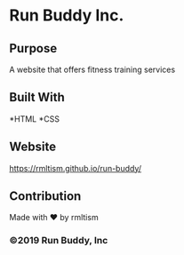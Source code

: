 # Run Buddy Inc.

## Purpose
A website that offers fitness training services

## Built With
*HTML
*CSS

## Website
https://rmltism.github.io/run-buddy/

## Contribution
Made with ❤️ by rmltism

### ©️2019 Run Buddy, Inc
